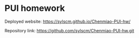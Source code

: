 # PUI homework

Deployed website: https://sylscm.github.io/Chenmiao-PUI-hw/

Repository link: https://github.com/sylscm/Chenmiao-PUI-hw.git
